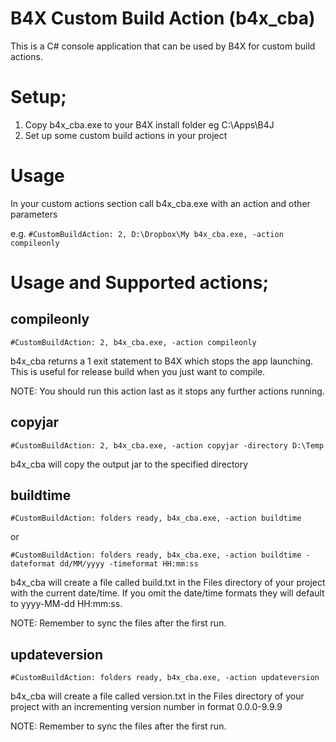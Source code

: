 # B4X Custom Build Action (b4x_cba)

This is a C# console application that can be used by B4X for custom build actions.

# Setup;

1. Copy b4x_cba.exe to your B4X install folder eg C:\Apps\B4J
2. Set up some custom build actions in your project

# Usage

In your custom actions section call b4x_cba.exe with an action and other parameters

e.g. `#CustomBuildAction: 2, D:\Dropbox\My b4x_cba.exe, -action compileonly`

# Usage and Supported actions;
## compileonly

`#CustomBuildAction: 2, b4x_cba.exe, -action compileonly`

b4x_cba returns a 1 exit statement to B4X which stops the app launching. This is useful for release build when you just want to compile.

NOTE: You should run this action last as it stops any further actions running.

## copyjar

`#CustomBuildAction: 2, b4x_cba.exe, -action copyjar -directory D:\Temp`

b4x_cba will copy the output jar to the specified directory

## buildtime

`#CustomBuildAction: folders ready, b4x_cba.exe, -action buildtime`

or

`#CustomBuildAction: folders ready, b4x_cba.exe, -action buildtime -dateformat dd/MM/yyyy -timeformat HH:mm:ss`

b4x_cba will create a file called build.txt in the Files directory of your project with the current date/time. If you omit the date/time formats they will default to yyyy-MM-dd HH:mm:ss.

NOTE: Remember to sync the files after the first run.

## updateversion

`#CustomBuildAction: folders ready, b4x_cba.exe, -action updateversion`

b4x_cba will create a file called version.txt in the Files directory of your project with an incrementing version number in format 0.0.0-9.9.9

NOTE: Remember to sync the files after the first run.
